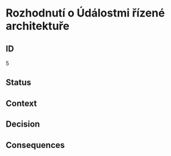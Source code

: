 <h1>Rozhodnutí o Údálostmi řízené architektuře</li>

<h2>ID</h2>
5

<h2>Status</h2>

<h2>Context</h2>
  

<h2>Decision</h2>



<h2>Consequences</h2>
